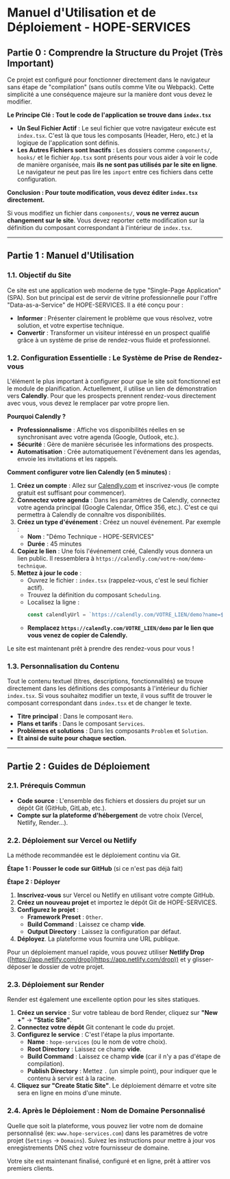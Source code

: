 # Manuel d'Utilisation et de Déploiement - HOPE-SERVICES

## Partie 0 : Comprendre la Structure du Projet (Très Important)

Ce projet est configuré pour fonctionner directement dans le navigateur sans étape de "compilation" (sans outils comme Vite ou Webpack). Cette simplicité a une conséquence majeure sur la manière dont vous devez le modifier.

**Le Principe Clé : Tout le code de l'application se trouve dans `index.tsx`**

-   **Un Seul Fichier Actif** : Le seul fichier que votre navigateur exécute est `index.tsx`. C'est là que tous les composants (Header, Hero, etc.) et la logique de l'application sont définis.
-   **Les Autres Fichiers sont Inactifs** : Les dossiers comme `components/`, `hooks/` et le fichier `App.tsx` sont présents pour vous aider à voir le code de manière organisée, mais **ils ne sont pas utilisés par le site en ligne**. Le navigateur ne peut pas lire les `import` entre ces fichiers dans cette configuration.

**Conclusion : Pour toute modification, vous devez éditer `index.tsx` directement.**

Si vous modifiez un fichier dans `components/`, **vous ne verrez aucun changement sur le site**. Vous devez reporter cette modification sur la définition du composant correspondant à l'intérieur de `index.tsx`.

---

## Partie 1 : Manuel d'Utilisation

### 1.1. Objectif du Site

Ce site est une application web moderne de type "Single-Page Application" (SPA). Son but principal est de servir de vitrine professionnelle pour l'offre "Data-as-a-Service" de HOPE-SERVICES. Il a été conçu pour :
- **Informer** : Présenter clairement le problème que vous résolvez, votre solution, et votre expertise technique.
- **Convertir** : Transformer un visiteur intéressé en un prospect qualifié grâce à un système de prise de rendez-vous fluide et professionnel.

### 1.2. Configuration Essentielle : Le Système de Prise de Rendez-vous

L'élément le plus important à configurer pour que le site soit fonctionnel est le module de planification. Actuellement, il utilise un lien de démonstration vers **Calendly**. Pour que les prospects prennent rendez-vous directement avec vous, vous devez le remplacer par votre propre lien.

**Pourquoi Calendly ?**
- **Professionnalisme** : Affiche vos disponibilités réelles en se synchronisant avec votre agenda (Google, Outlook, etc.).
- **Sécurité** : Gère de manière sécurisée les informations des prospects.
- **Automatisation** : Crée automatiquement l'événement dans les agendas, envoie les invitations et les rappels.

**Comment configurer votre lien Calendly (en 5 minutes) :**

1.  **Créez un compte** : Allez sur [Calendly.com](https://calendly.com) et inscrivez-vous (le compte gratuit est suffisant pour commencer).
2.  **Connectez votre agenda** : Dans les paramètres de Calendly, connectez votre agenda principal (Google Calendar, Office 356, etc.). C'est ce qui permettra à Calendly de connaître vos disponibilités.
3.  **Créez un type d'événement** : Créez un nouvel événement. Par exemple :
    *   **Nom** : "Démo Technique - HOPE-SERVICES"
    *   **Durée** : 45 minutes
4.  **Copiez le lien** : Une fois l'événement créé, Calendly vous donnera un lien public. Il ressemblera à `https://calendly.com/votre-nom/demo-technique`.
5.  **Mettez à jour le code** :
    *   Ouvrez le fichier : `index.tsx` (rappelez-vous, c'est le seul fichier actif).
    *   Trouvez la définition du composant `Scheduling`.
    *   Localisez la ligne :
        ```javascript
        const calendlyUrl = `https://calendly.com/VOTRE_LIEN/demo?name=${encodeURIComponent(formData.name)}&email=${encodeURIComponent(formData.email)}`;
        ```
    *   **Remplacez `https://calendly.com/VOTRE_LIEN/demo` par le lien que vous venez de copier de Calendly.**

Le site est maintenant prêt à prendre des rendez-vous pour vous !

### 1.3. Personnalisation du Contenu

Tout le contenu textuel (titres, descriptions, fonctionnalités) se trouve directement dans les définitions des composants à l'intérieur du fichier `index.tsx`. Si vous souhaitez modifier un texte, il vous suffit de trouver le composant correspondant dans `index.tsx` et de changer le texte.

- **Titre principal** : Dans le composant `Hero`.
- **Plans et tarifs** : Dans le composant `Services`.
- **Problèmes et solutions** : Dans les composants `Problem` et `Solution`.
- **Et ainsi de suite pour chaque section.**

---

## Partie 2 : Guides de Déploiement

### 2.1. Prérequis Commun

- **Code source** : L'ensemble des fichiers et dossiers du projet sur un dépôt Git (GitHub, GitLab, etc.).
- **Compte sur la plateforme d'hébergement** de votre choix (Vercel, Netlify, Render...).

### 2.2. Déploiement sur Vercel ou Netlify

La méthode recommandée est le déploiement continu via Git.

**Étape 1 : Pousser le code sur GitHub** (si ce n'est pas déjà fait)

**Étape 2 : Déployer**

1.  **Inscrivez-vous** sur Vercel ou Netlify en utilisant votre compte GitHub.
2.  **Créez un nouveau projet** et importez le dépôt Git de HOPE-SERVICES.
3.  **Configurez le projet** :
    *   **Framework Preset** : `Other`.
    *   **Build Command** : Laissez ce champ **vide**.
    *   **Output Directory** : Laissez la configuration par défaut.
4.  **Déployez**. La plateforme vous fournira une URL publique.

Pour un déploiement manuel rapide, vous pouvez utiliser **Netlify Drop** ([https://app.netlify.com/drop](https://app.netlify.com/drop)) et y glisser-déposer le dossier de votre projet.

### 2.3. Déploiement sur Render

Render est également une excellente option pour les sites statiques.

1.  **Créez un service** : Sur votre tableau de bord Render, cliquez sur **"New +"** -> **"Static Site"**.
2.  **Connectez votre dépôt** Git contenant le code du projet.
3.  **Configurez le service** : C'est l'étape la plus importante.
    *   **Name** : `hope-services` (ou le nom de votre choix).
    *   **Root Directory** : Laissez ce champ **vide**.
    *   **Build Command** : Laissez ce champ **vide** (car il n'y a pas d'étape de compilation).
    *   **Publish Directory** : Mettez `.` (un simple point), pour indiquer que le contenu à servir est à la racine.
4.  **Cliquez sur "Create Static Site"**. Le déploiement démarre et votre site sera en ligne en moins d'une minute.

### 2.4. Après le Déploiement : Nom de Domaine Personnalisé

Quelle que soit la plateforme, vous pouvez lier votre nom de domaine personnalisé (ex: `www.hope-services.com`) dans les paramètres de votre projet (`Settings` -> `Domains`). Suivez les instructions pour mettre à jour vos enregistrements DNS chez votre fournisseur de domaine.

Votre site est maintenant finalisé, configuré et en ligne, prêt à attirer vos premiers clients.